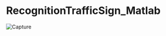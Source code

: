 # RecognitionTrafficSign_Matlab
![Capture](https://user-images.githubusercontent.com/62733935/147832034-74dbdb3c-6908-4770-be49-6c47c6c055d2.JPG)
